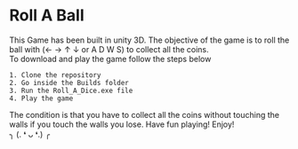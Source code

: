 # Roll A Ball
This Game has been built in unity 3D. The objective of the game is to roll the ball with (← → ↑ ↓ or A D W S) to collect all the coins. <br />
To download and play the game follow the steps below
```
1. Clone the repository
2. Go inside the Builds folder
3. Run the Roll_A_Dice.exe file
4. Play the game
```
The condition is that you have to collect all the coins without touching the walls if you touch the walls you lose.
Have fun playing! Enjoy!   <br />
╮ (. ❛ ᴗ ❛.) ╭ 
